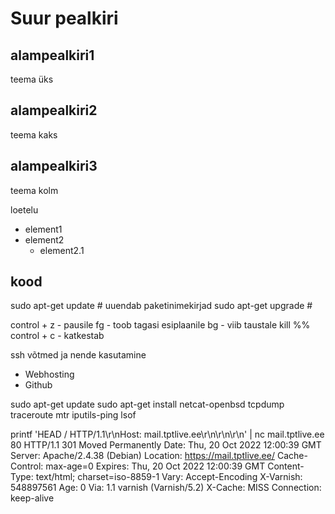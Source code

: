 # Suur pealkiri

## alampealkiri1
teema üks
## alampealkiri2
teema kaks
## alampealkiri3
teema kolm

loetelu
- element1
- element2
  - element2.1

## kood

sudo apt-get update # uuendab paketinimekirjad
sudo apt-get upgrade # 

control + z - pausile
fg - toob tagasi esiplaanile
bg - viib taustale
kill %% 
control + c - katkestab 

ssh võtmed ja nende kasutamine 
- Webhosting 
- Github 



sudo apt-get update
sudo apt-get install netcat-openbsd tcpdump traceroute mtr iputils-ping lsof


printf 'HEAD / HTTP/1.1\r\nHost: mail.tptlive.ee\r\n\r\n\r\n' | nc mail.tptlive.ee 80
HTTP/1.1 301 Moved Permanently
Date: Thu, 20 Oct 2022 12:00:39 GMT
Server: Apache/2.4.38 (Debian)
Location: https://mail.tptlive.ee/
Cache-Control: max-age=0
Expires: Thu, 20 Oct 2022 12:00:39 GMT
Content-Type: text/html; charset=iso-8859-1
Vary: Accept-Encoding
X-Varnish: 548897561
Age: 0
Via: 1.1 varnish (Varnish/5.2)
X-Cache: MISS
Connection: keep-alive
